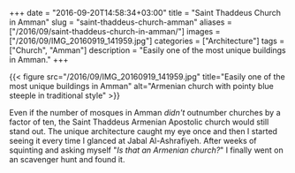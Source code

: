 +++
date = "2016-09-20T14:58:34+03:00"
title = "Saint Thaddeus Church in Amman"
slug = "saint-thaddeus-church-amman"
aliases = ["/2016/09/saint-thaddeus-church-in-amman/"]
images = ["/2016/09/IMG_20160919_141959.jpg"]
categories = ["Architecture"]
tags = ["Church", "Amman"]
description = "Easily one of the most unique buildings in Amman."
+++

{{< figure src="/2016/09/IMG_20160919_141959.jpg" title="Easily one of the most unique buildings in Amman" alt="Armenian church with pointy blue steeple in traditional style" >}}

Even if the number of mosques in Amman *didn't* outnumber churches by a factor of ten, the Saint Thaddeus Armenian Apostolic church would still stand out. The unique architecture caught my eye once and then I started seeing it every time I glanced at Jabal Al-Ashrafiyeh. After weeks of squinting and asking myself "*Is that an Armenian church?*" I finally went on an scavenger hunt and found it.

<!--more-->
